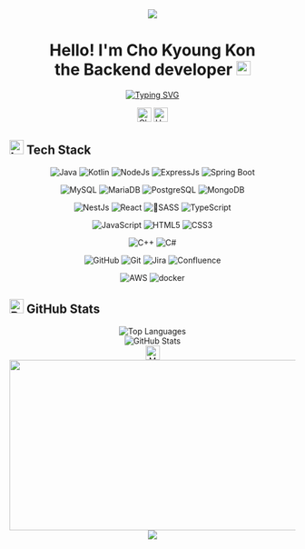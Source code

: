 <div align="center">
  <img src="https://capsule-render.vercel.app/api?type=waving&color=3b5998&height=200&section=header&text=😊%20Welcome%20to%20my%20GitHub!%20&fontSize=40&animation=fadeIn&fontColor=ffffff" />
</div>

<h1 align="center">
  Hello! I'm Cho Kyoung Kon <br> the Backend developer <img src="https://raw.githubusercontent.com/Tarikul-Islam-Anik/Animated-Fluent-Emojis/master/Emojis/Hand%20gestures/Waving%20Hand.png" alt="Waving Hand" width="25" height="25" />
</h1>

<p align="center">
  <a href="https://github.com/ckk914"><img src="https://readme-typing-svg.herokuapp.com?font=Fira+Code&pause=1000&color=3B5998&center=true&vCenter=true&width=435&lines=Always+learning+new+things;I+can+develop+it+with+a+full+stack" alt="Typing SVG" /></a>
</p>

<p align="center">
  <img src="https://raw.githubusercontent.com/Tarikul-Islam-Anik/Animated-Fluent-Emojis/master/Emojis/Smilies/Ghost.png" alt="Ghost" width="25" height="25" />
  <img src="https://raw.githubusercontent.com/Tarikul-Islam-Anik/Animated-Fluent-Emojis/master/Emojis/Smilies/Hugging%20Face.png" alt="Hugging Face" width="25" height="25" />
</p>


## <img src="https://raw.githubusercontent.com/Tarikul-Islam-Anik/Animated-Fluent-Emojis/master/Emojis/Objects/Laptop.png" alt="Laptop" width="25" height="25" /> Tech Stack

<p align="center">
  <img src="https://img.shields.io/badge/java-007396?style=for-the-badge&logo=java&logoColor=white" alt="Java" />
  <img src="https://img.shields.io/badge/kotlin-%237F52FF.svg?style=for-the-badge&logo=kotlin&logoColor=white" alt="Kotlin" />
  <img src="https://img.shields.io/badge/node.js-6DA55F?style=for-the-badge&logo=node.js&logoColor=white" alt="NodeJs" />
  <img src="https://img.shields.io/badge/express.js-%23404d59.svg?style=for-the-badge&logo=express&logoColor=%2361DAFB" alt="ExpressJs" />
  <img src="https://img.shields.io/badge/springboot-6DB33F?style=for-the-badge&logo=springboot&logoColor=white" alt="Spring Boot" />
  
</p>
<p align="center">
<img src="https://img.shields.io/badge/mysql-4479A1.svg?style=for-the-badge&logo=mysql&logoColor=white" alt="MySQL" />
  <img src="https://img.shields.io/badge/MariaDB-003545?style=for-the-badge&logo=mariadb&logoColor=white" alt="MariaDB" />
  <img src="https://img.shields.io/badge/postgres-%23316192.svg?style=for-the-badge&logo=postgresql&logoColor=white" alt="PostgreSQL" />
  <img src="https://img.shields.io/badge/MongoDB-%234ea94b.svg?style=for-the-badge&logo=mongodb&logoColor=white" alt="MongoDB" />
  
</p>
<p align="center">
  
  <img src="https://img.shields.io/badge/nestjs-%23E0234E.svg?style=for-the-badge&logo=nestjs&logoColor=white" alt="NestJs" />
  <img src="https://img.shields.io/badge/react-%2320232a.svg?style=for-the-badge&logo=react&logoColor=%2361DAFB" alt="React" />
  <img src="https://img.shields.io/badge/SASS-hotpink.svg?style=for-the-badge&logo=SASS&logoColor=white" alt="SASS" />
  <img src="https://img.shields.io/badge/typescript-%23007ACC.svg?style=for-the-badge&logo=typescript&logoColor=white" alt="TypeScript" />
</p>
<p align="center">
  <img src="https://img.shields.io/badge/javascript-F7DF1E?style=for-the-badge&logo=javascript&logoColor=black" alt="JavaScript" />
  <img src="https://img.shields.io/badge/html5-E34F26?style=for-the-badge&logo=html5&logoColor=white" alt="HTML5" />
  <img src="https://img.shields.io/badge/css-1572B6?style=for-the-badge&logo=css3&logoColor=white" alt="CSS3" />
</p>

<p align="center">
  <img src="https://img.shields.io/badge/c++-00599C?style=for-the-badge&logo=c%2B%2B&logoColor=white" alt="C++" />
  <img src="https://img.shields.io/badge/C%23-239120?style=for-the-badge&logo=c-sharp&logoColor=white" alt="C#" />
</p>
<p align="center">
  <img src="https://img.shields.io/badge/github-181717?style=for-the-badge&logo=github&logoColor=white" alt="GitHub" />
  <img src="https://img.shields.io/badge/git-F05032?style=for-the-badge&logo=git&logoColor=white" alt="Git" />
  <img src="https://img.shields.io/badge/jira-%230A0FFF.svg?style=for-the-badge&logo=jira&logoColor=white" alt="Jira" />
  <img src="https://img.shields.io/badge/confluence-%23172BF4.svg?style=for-the-badge&logo=confluence&logoColor=white" alt="Confluence" />
</p>
<p align="center">
  <img src="https://img.shields.io/badge/AWS-%23FF9900.svg?style=for-the-badge&logo=amazon-aws&logoColor=white" alt="AWS" />
  <img src="https://img.shields.io/badge/docker-%230db7ed.svg?style=for-the-badge&logo=docker&logoColor=white" alt="docker" />

  
</p>

## <img src="https://raw.githubusercontent.com/Tarikul-Islam-Anik/Animated-Fluent-Emojis/master/Emojis/Objects/Bar%20Chart.png" alt="Bar Chart" width="25" height="25" /> GitHub Stats



<div align="center">
  <img src="https://github-readme-stats.vercel.app/api/top-langs/?username=ckk914&layout=compact&theme=tokyonight&hide_border=true" alt="Top Languages" />
</div>
<div align="center">
  <img src="https://github-readme-stats.vercel.app/api?username=ckk914&show_icons=true&theme=tokyonight&hide_border=true" alt="GitHub Stats" />
</div>

<div align="center">
  <img src="https://raw.githubusercontent.com/Tarikul-Islam-Anik/Animated-Fluent-Emojis/master/Emojis/Smilies/Money-Mouth%20Face.png" alt="Money-Mouth Face" width="25" height="25" />
</div>

<div align="center">
<a href="https://github.com/devxb/gitanimals">
<img
  src="https://render.gitanimals.org/farms/ckk914"
  width="600"
  height="300"
/>
</a>
</div>


<div align="center">
  <img src="https://capsule-render.vercel.app/api?type=waving&color=3b5998&height=100&section=footer" />
</div>
